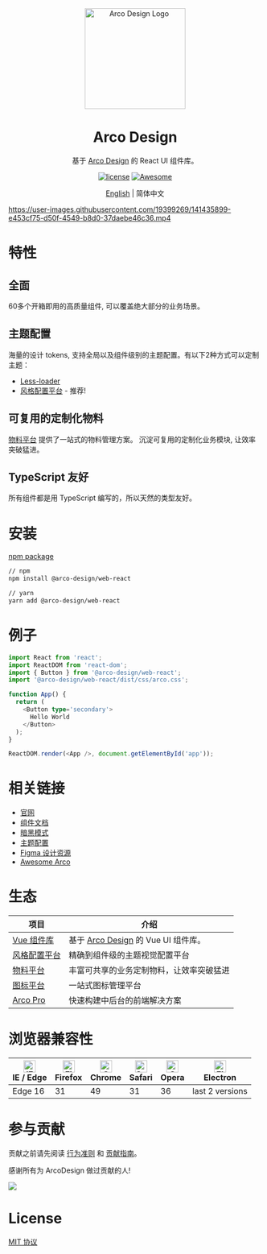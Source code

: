 <div align="center">
  <a href="https://arco.design" target="_blank">
    <img alt="Arco Design Logo" width="200" src="https://avatars.githubusercontent.com/u/64576149?s=200&v=4"/>
  </a>
</div>

<div align="center">
  <h1>Arco Design</h1>
</div>

<div align="center">

基于 [Arco Design](https://arco.design/) 的 React UI 组件库。

[![license](https://img.shields.io/badge/license-MIT-blue.svg)](https://github.com/arco-design/arco-design/blob/main/LICENSE)
[![Awesome](https://cdn.rawgit.com/sindresorhus/awesome/d7305f38d29fed78fa85652e3a63e154dd8e8829/media/badge.svg)](https://github.com/arco-design/awesome-arco)

</div>

<div align="center">

[English](./README.md) | 简体中文

</div>

https://user-images.githubusercontent.com/19399269/141435899-e453cf75-d50f-4549-b8d0-37daebe46c36.mp4

# 特性

## 全面

60多个开箱即用的高质量组件, 可以覆盖绝大部分的业务场景。

## 主题配置

海量的设计 tokens, 支持全局以及组件级别的主题配置。有以下2种方式可以定制主题：

* [Less-loader](https://arco.design/react/docs/theme)
* [风格配置平台](https://arco.design/themes) - 推荐!

## 可复用的定制化物料 

[物料平台](https://arco.design/material/) 提供了一站式的物料管理方案。 沉淀可复用的定制化业务模块, 让效率突破猛进。

## TypeScript 友好

所有组件都是用 TypeScript 编写的，所以天然的类型友好。


# 安装

[npm package](https://www.npmjs.com/package/@arco-design/web-react)

```bash
// npm
npm install @arco-design/web-react

// yarn
yarn add @arco-design/web-react
```

# 例子

```typescript
import React from 'react';
import ReactDOM from 'react-dom';
import { Button } from '@arco-design/web-react';
import '@arco-design/web-react/dist/css/arco.css';

function App() {
  return (
    <Button type='secondary'>
      Hello World
    </Button>
  );
}

ReactDOM.render(<App />, document.getElementById('app'));
```

# 相关链接

* [官网](https://arco.design/)
* [组件文档](https://arco.design/react/components/overview)
* [暗黑模式](https://arco.design/react/docs/dark)
* [主题配置](https://arco.design/react/docs/theme)
* [Figma 设计资源](https://www.figma.com/file/M66cTiLXHa4SVyZIlfY5Pb/arco-Design-System?node-id=7945%3A44563)
* [Awesome Arco](https://github.com/arco-design/awesome-arco)

# 生态

| 项目               | 介绍                                             |
| --------------------- | ------------------------------------------------------- |
| [Vue 组件库] | 基于 [Arco Design](https://arco.design/) 的 Vue UI 组件库。 |
| [风格配置平台] | 精确到组件级的主题视觉配置平台 |
| [物料平台] | 丰富可共享的业务定制物料，让效率突破猛进 |
| [图标平台] | 一站式图标管理平台 |
| [Arco Pro] | 快速构建中后台的前端解决方案 |

[Vue 组件库]: https://arco.design/vue/docs/start
[风格配置平台]: https://arco.design/themes
[物料平台]: https://arco.design/material
[图标平台]: https://arco.design/iconbox
[Arco Pro]: https://arco.design/pro/

# 浏览器兼容性

| [<img src="https://p1-arco.byteimg.com/tos-cn-i-uwbnlip3yd/08095282566ac4e0fd98f89aed934b65.png~tplv-uwbnlip3yd-png.png" alt="IE / Edge" width="24px" height="24px" />](http://godban.github.io/browsers-support-badges/)<br/>IE / Edge | [<img src="https://p1-arco.byteimg.com/tos-cn-i-uwbnlip3yd/40ad73571879dd8d9fd3fd524e0e45a4.png~tplv-uwbnlip3yd-png.png" alt="Firefox" width="24px" height="24px" />](http://godban.github.io/browsers-support-badges/)<br/>Firefox | [<img src="https://p1-arco.byteimg.com/tos-cn-i-uwbnlip3yd/4f59d35f6d6837b042c8badd95871b1d.png~tplv-uwbnlip3yd-png.png" alt="Chrome" width="24px" height="24px" />](http://godban.github.io/browsers-support-badges/)<br/>Chrome | [<img src="https://p1-arco.byteimg.com/tos-cn-i-uwbnlip3yd/eee2667f837a9c2ed531805850bf43ec.png~tplv-uwbnlip3yd-png.png" alt="Safari" width="24px" height="24px" />](http://godban.github.io/browsers-support-badges/)<br/>Safari | [<img src="https://p1-arco.byteimg.com/tos-cn-i-uwbnlip3yd/3240334d3967dd263c8f4cdd2d93c525.png~tplv-uwbnlip3yd-png.png" alt="Opera" width="24px" height="24px" />](http://godban.github.io/browsers-support-badges/)<br/>Opera | [<img src="https://p1-arco.byteimg.com/tos-cn-i-uwbnlip3yd/f2454685df95a1a557a61861c5bec256.png~tplv-uwbnlip3yd-png.png" alt="Electron" width="24px" height="24px" />](http://godban.github.io/browsers-support-badges/)<br/>Electron |
| --------- | --------- | --------- | --------- | --------- | --------- |
| Edge 16| 31| 49 | 31 | 36 | last 2 versions |

# 参与贡献

贡献之前请先阅读 [行为准则](./CODE_OF_CONDUCT.md) 和 [贡献指南](./CONTRIBUTING.zh-CN.md)。

感谢所有为 ArcoDesign 做过贡献的人!

<a href="https://github.com/arco-design/arco-design/graphs/contributors"><img src="https://contrib.rocks/image?repo=arco-design/arco-design" /></a>

# License

[MIT 协议](./LICENSE)
